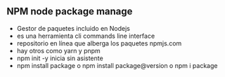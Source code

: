 ## NPM  node package manage
- Gestor de paquetes incluido en Nodejs
- es una herramienta cli  commands line interface
- repositorio en línea que alberga los paquetes  npmjs.com
- hay otros como yarn y pnpm
- npm init -y  inicia sin asistente
- npm install package o npm install package@version  o npm i package